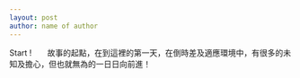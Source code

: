 ```yaml
---
layout: post
author: name of author
---
```


Start !　　故事的起點，在到這裡的第一天，在倒時差及適應環境中，有很多的未知及擔心，但也就無為的一日日向前進！
